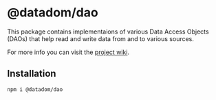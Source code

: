 # @datadom/dao

This package contains implementaions of various Data Access Objects (DAOs) that help read and write data from and to various sources.

For more info you can visit the [project wiki](https://github.com/Chieze-Franklin/datadom/wiki).

## Installation

```bash
npm i @datadom/dao
```
